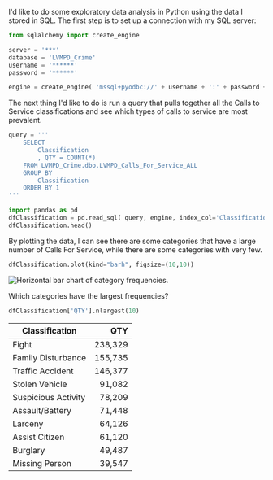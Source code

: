 

I'd like to do some exploratory data analysis in Python using the data I stored in SQL.  The first step is to set up a connection with my SQL server:
```python
from sqlalchemy import create_engine

server = '***'
database = 'LVMPD_Crime'
username = '******'
password = '******'

engine = create_engine( 'mssql+pyodbc://' + username + ':' + password + '@' + server + '/' + database + '?driver=ODBC+Driver+17+for+SQL+Server' )
```
The next thing I'd like to do is run a query that pulls together all the Calls to Service classifications and see which types of calls to service are most prevalent.
```python
query = '''
    SELECT
        Classification
        , QTY = COUNT(*)
    FROM LVMPD_Crime.dbo.LVMPD_Calls_For_Service_ALL
    GROUP BY
        Classification
    ORDER BY 1
'''

import pandas as pd
dfClassification = pd.read_sql( query, engine, index_col='Classification' )
dfClassification.head()
```

By plotting the data, I can see there are some categories that have a large number of Calls For Service, while there are some categories with very few.
```python
dfClassification.plot(kind="barh", figsize=(10,10))
```
![Horizontal bar chart of category frequencies.](/assets/LVMPD_Classification_BarH.png)

Which categories have the largest frequencies?
```python
dfClassification['QTY'].nlargest(10)
```

| Classification | QTY |
| ---------------------- | ------: |
| Fight                  | 238,329 |
| Family Disturbance     | 155,735 |
| Traffic Accident       | 146,377 |
| Stolen Vehicle         |  91,082 |
| Suspicious Activity    |  78,209 |
| Assault/Battery        |  71,448 |
| Larceny                |  64,126 |
| Assist Citizen         |  61,120 |
| Burglary               |  49,487 |
| Missing Person         |  39,547 |

